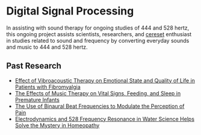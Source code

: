 # Digital Signal Processing

In assisting with sound therapy for ongoing studies of 444 and 528 hertz, this ongoing project assists scientists, researchers, and [cereset](https://cereset.com/) enthusiast in studies related to sound and frequency by converting everyday sounds and music to 444 and 528 hertz.

## Past Research

- [Effect of Vibroacoustic Therapy on Emotional State and Quality of Life in Patients with Fibromyalgia](https://www.tandfonline.com/doi/abs/10.1080/09638288.2019.1687763)
- [The Effects of Music Therapy on Vital Signs, Feeding, and Sleep in Premature Infants](https://pubmed.ncbi.nlm.nih.gov/23589814/)
- [The Use of Binaural Beat Frequencies to Modulate the Perception of Pain](https://www.researchgate.net/publication/326784313_Efficacy_of_binaural_auditory_beats_in_cognition_anxiety_and_pain_perception_a_meta-analysis)
- [Electrodynamics and 528 Frequency Resonance in Water Science Helps Solve the Mystery in Homeopathy](https://www.thieme-connect.com/products/ejournals/abstract/10.1055/s-0039-1683983)
